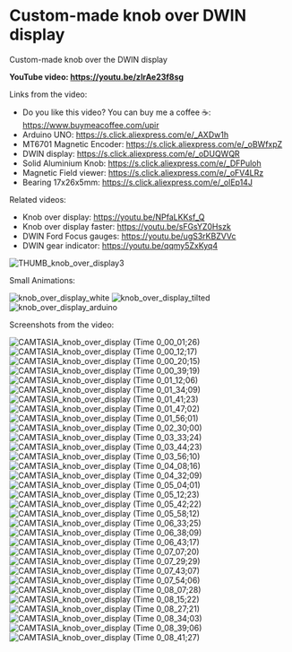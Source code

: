 # Custom-made knob over DWIN display
Custom-made knob over the DWIN display


**YouTube video: https://youtu.be/zIrAe23f8sg**

Links from the video:
- Do you like this video? You can buy me a coffee ☕: https://www.buymeacoffee.com/upir
- Arduino UNO: https://s.click.aliexpress.com/e/_AXDw1h
- MT6701 Magnetic Encoder: https://s.click.aliexpress.com/e/_oBWfxpZ
- DWIN display: https://s.click.aliexpress.com/e/_oDUQWQR
- Solid Aluminium Knob: https://s.click.aliexpress.com/e/_DFPuloh
- Magnetic Field viewer: https://s.click.aliexpress.com/e/_oFV4LRz
- Bearing 17x26x5mm: https://s.click.aliexpress.com/e/_olEp14J

Related videos:
- Knob over display: https://youtu.be/NPfaLKKsf_Q
- Knob over display faster: https://youtu.be/sFGsYZ0Hszk
- DWIN Ford Focus gauges: https://youtu.be/ugS3rKBZVVc
- DWIN gear indicator: https://youtu.be/qqmy5ZxKyq4

![THUMB_knob_over_display3](https://github.com/user-attachments/assets/4480c02a-1b21-48e5-a294-45879da63caa)




Small Animations:

![knob_over_display_white](https://github.com/user-attachments/assets/f043b3cc-e29f-4ec4-9cba-5041b2ac6fa7)
![knob_over_display_tilted](https://github.com/user-attachments/assets/feb4d046-4fc5-464a-9f08-2b19e13d4c8d)
![knob_over_display_arduino](https://github.com/user-attachments/assets/dd8c6fed-1f1d-441e-94df-c313dac62090)



Screenshots from the video:

![CAMTASIA_knob_over_display (Time 0_00_01;26)](https://github.com/user-attachments/assets/e8b5f643-435e-4743-adeb-0ef2eb176609)
![CAMTASIA_knob_over_display (Time 0_00_12;17)](https://github.com/user-attachments/assets/97e62e11-e294-4524-8ea9-89805e71a090)
![CAMTASIA_knob_over_display (Time 0_00_20;15)](https://github.com/user-attachments/assets/1a0ee051-bfec-4b27-80fe-0c98ea353465)
![CAMTASIA_knob_over_display (Time 0_00_39;19)](https://github.com/user-attachments/assets/f8ce3515-8b42-405c-ac3d-2c333de077fa)
![CAMTASIA_knob_over_display (Time 0_01_12;06)](https://github.com/user-attachments/assets/a23fb4f8-64ea-4e42-be72-760218a42ad2)
![CAMTASIA_knob_over_display (Time 0_01_34;09)](https://github.com/user-attachments/assets/c9f86e09-38de-4a75-bd27-ca903faf5da4)
![CAMTASIA_knob_over_display (Time 0_01_41;23)](https://github.com/user-attachments/assets/b2346639-2a3e-4308-bbe3-f8705397d502)
![CAMTASIA_knob_over_display (Time 0_01_47;02)](https://github.com/user-attachments/assets/095252c4-a8b4-4eae-8d20-38cc597dfe63)
![CAMTASIA_knob_over_display (Time 0_01_56;01)](https://github.com/user-attachments/assets/387fcdc5-3def-46ea-adbb-7595c6214810)
![CAMTASIA_knob_over_display (Time 0_02_30;00)](https://github.com/user-attachments/assets/c2c0235c-9a9d-455a-b6e0-37a7e982b872)
![CAMTASIA_knob_over_display (Time 0_03_33;24)](https://github.com/user-attachments/assets/ec598606-47db-4e9a-9d65-af42acfa09bd)
![CAMTASIA_knob_over_display (Time 0_03_44;23)](https://github.com/user-attachments/assets/aa182fdc-110e-43ca-9be7-413d45f456d5)
![CAMTASIA_knob_over_display (Time 0_03_56;10)](https://github.com/user-attachments/assets/4b2d4d95-d0f5-45fe-89dc-1bb65229fd06)
![CAMTASIA_knob_over_display (Time 0_04_08;16)](https://github.com/user-attachments/assets/6fce5489-a9e9-4057-90d1-89767d13d28a)
![CAMTASIA_knob_over_display (Time 0_04_32;09)](https://github.com/user-attachments/assets/9640670b-2fcc-471c-8ab8-e1f9260e085a)
![CAMTASIA_knob_over_display (Time 0_05_04;01)](https://github.com/user-attachments/assets/97ec1fb5-e588-480a-afc3-b0f029d49b77)
![CAMTASIA_knob_over_display (Time 0_05_12;23)](https://github.com/user-attachments/assets/f47a360d-723e-4ba3-b9a9-af62e7f20ed6)
![CAMTASIA_knob_over_display (Time 0_05_42;22)](https://github.com/user-attachments/assets/bda68edc-f0f0-4128-bb53-f1162cfb97d8)
![CAMTASIA_knob_over_display (Time 0_05_58;12)](https://github.com/user-attachments/assets/06b4ec38-4b54-433a-9832-81de0b3557e1)
![CAMTASIA_knob_over_display (Time 0_06_33;25)](https://github.com/user-attachments/assets/ffa5ad97-cbd1-40d4-b4c6-6fc88c720070)
![CAMTASIA_knob_over_display (Time 0_06_38;09)](https://github.com/user-attachments/assets/6f451b2f-feba-4495-b31a-9d72f50b1886)
![CAMTASIA_knob_over_display (Time 0_06_43;17)](https://github.com/user-attachments/assets/f20418e1-5993-46ab-bc6f-967f4cebc307)
![CAMTASIA_knob_over_display (Time 0_07_07;20)](https://github.com/user-attachments/assets/d02d622f-a4ad-4732-a64e-58353612e5cf)
![CAMTASIA_knob_over_display (Time 0_07_29;29)](https://github.com/user-attachments/assets/b12cd7e4-68b3-4c64-b087-8c606baef5b2)
![CAMTASIA_knob_over_display (Time 0_07_43;07)](https://github.com/user-attachments/assets/587d8136-8a3c-42c6-bb47-ca871bf4d5b8)
![CAMTASIA_knob_over_display (Time 0_07_54;06)](https://github.com/user-attachments/assets/10b9d694-77c2-4e42-ae22-c36146ca2013)
![CAMTASIA_knob_over_display (Time 0_08_07;28)](https://github.com/user-attachments/assets/8dc2a2ed-845c-4038-813d-96f76330a2e5)
![CAMTASIA_knob_over_display (Time 0_08_15;22)](https://github.com/user-attachments/assets/2d99f6d2-29bc-4515-a691-677253cab854)
![CAMTASIA_knob_over_display (Time 0_08_27;21)](https://github.com/user-attachments/assets/a8bda8d0-4ff7-48bb-a4e3-75f28a6ffaf3)
![CAMTASIA_knob_over_display (Time 0_08_34;03)](https://github.com/user-attachments/assets/b7f24886-bfd3-4ad5-b59e-aaebb39a48f8)
![CAMTASIA_knob_over_display (Time 0_08_39;06)](https://github.com/user-attachments/assets/60f399ff-fa2e-4ee1-bbb8-c3b6d0065698)
![CAMTASIA_knob_over_display (Time 0_08_41;27)](https://github.com/user-attachments/assets/64be62d3-fb03-48c6-90dd-b69785e15698)


